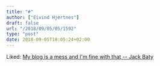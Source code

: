 ```yaml
---
title: "#"
author: ["Eivind Hjertnes"]
draft: false
url: "/2018/09/05/05/1592"
type: "post"
date: 2018-09-05T18:05:24+02:00
---
```


Liked:
[My
blog is a mess and I'm fine with that -- Jack Baty](https://jack.baty.net/2018/my-blog-is-a-mess-and-im-fine-with-that/)
